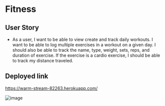 # Fitness

## User Story

* As a user, I want to be able to view create and track daily workouts. I want to be able to log multiple exercises in a workout on a given day. I should also be able to track the name, type, weight, sets, reps, and duration of exercise. If the exercise is a cardio exercise, I should be able to track my distance traveled.

## Deployed link

https://warm-stream-82263.herokuapp.com/

![image](https://user-images.githubusercontent.com/63322716/85744475-edf70e00-b6d2-11ea-8139-2a94ce459dcf.png)

